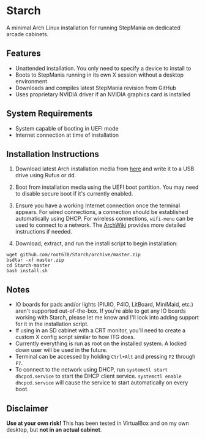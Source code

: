 # Starch

A minimal Arch Linux installation for running StepMania on dedicated arcade
cabinets.

## Features

* Unattended installation. You only need to specify a device to install to
* Boots to StepMania running in its own X session without a desktop environment
* Downloads and compiles latest StepMania revision from GitHub
* Uses proprietary NVIDIA driver if an NVIDIA graphics card is installed

## System Requirements

* System capable of booting in UEFI mode
* Internet connection at time of installation

## Installation Instructions

1. Download latest Arch installation media from
   [here](https://www.archlinux.org/download/) and write it to a USB drive using
   Rufus or dd.

2. Boot from installation media using the UEFI boot partition. You may need to
   disable secure boot if it's currently enabled.

3. Ensure you have a working Internet connection once the terminal appears. For
   wired connections, a connection should be established automatically using
   DHCP. For wireless connections, `wifi-menu` can be used to connect to a
   network. The
   [ArchWiki](https://wiki.archlinux.org/index.php/Network_configuration)
   provides more detailed instructions if needed.

4. Download, extract, and run the install script to begin installation:

```
wget github.com/root670/Starch/archive/master.zip
bsdtar -xf master.zip
cd Starch-master
bash install.sh
```

## Notes

* IO boards for pads and/or lights (PIUIO, P4IO, LitBoard, MiniMaid, etc.)
  aren't supported out-of-the-box. If you're able to get any IO boards working
  with Starch, please let me know and I'll look into adding support for it in
  the installation script.
* If using in an SD cabinet with a CRT monitor, you'll need to create a custom X
  config script similar to how ITG does.
* Currently everything is run as root on the installed system. A locked down
  user will be used in the future.
* Terminal can be accessed by holding `Ctrl+Alt` and pressing `F2` through `F7`.
* To connect to the network using DHCP, run `systemctl start dhcpcd.service` to
  start the DHCP client service. `systemctl enable dhcpcd.service` will cause
  the service to start automatically on every boot.

## Disclaimer

**Use at your own risk!** This has been tested in VirtualBox and on my own
desktop, but **not in an actual cabinet**.